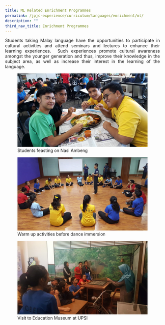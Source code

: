 ```yaml
---
title: ML Related Enrichment Programmes
permalink: /jpjc-experience/curriculum/languages/enrichment/ml/
description: ""
third_nav_title: Enrichment Programmes
---
```

<div align=justify>
<p>
Students taking Malay language have the opportunities to participate in cultural activities and attend seminars and lectures to enhance their learning experiences.  Such experiences promote cultural awareness amongst the younger generation and thus, improve their knowledge in the subject area, as well as increase their interest in the learning of the language.</p>

<figure>
<img src="/images/ML%20Related%201.jpg">
<figcaption>Students feasting on Nasi Ambeng</figcaption></figure>
	
<figure>
<img src="/images/ML%20Related%202.jpg">
<figcaption>Warm up activities before dance immersion</figcaption></figure>

<figure>
<img src="/images/ML%20Related%203.jpg">
<figcaption>Visit to Education Museum at UPSI</figcaption></figure>